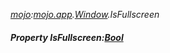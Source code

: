 _[mojo](../../modules/mojo/mojo-module.md):[mojo.app](../../modules/mojo/mojo-app.md).[Window](../../modules/mojo/mojo-app-window.md).IsFullscreen_
##### Property IsFullscreen:[Bool](../../modules/wonkey/wonkey-types-bool.md)
